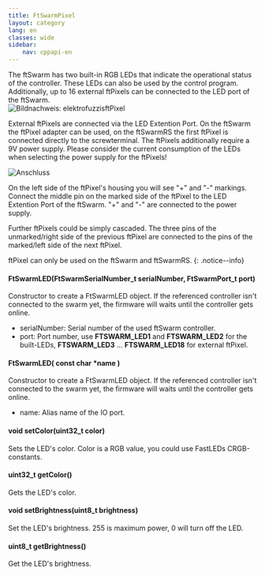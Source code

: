 ```yaml
---
title: FtSwarmPixel
layout: category
lang: en
classes: wide
sidebar:
    nav: cppapi-en
---
```

<div class="apicontainer">
    <div class="apileft">
        The ftSwarm has two built-in RGB LEDs that indicate the operational status of the controller. These LEDs can also be used by the control program.<br>
        Additionally, up to 16 external ftPixels can be connected to the LED port of the ftSwarm. 
    </div>
    <div class="apiright apiimg"><img title="Bildnachweis: elektrofuzzis" src="/assets/img/LampLedDisplay/ftPixel-api.png">ftPixel</div>
</div>

External ftPixels are connected via the LED Extention Port. On the ftSwarm the ftPixel adapter can be used, on the ftSwarmRS the first ftPixel is connected directly to the screwterminal. The ftPixels additionally require a 9V power supply. Please consider the current consumption of the LEDs when selecting the power supply for the ftPixels!

![Anschluss](/assets/img/LampLedDisplay/ftPixelChain.png)

On the left side of the ftPixel's housing you will see "+" and "-" markings. Connect the middle pin on the marked side of the ftPixel to the LED Extention Port of the ftSwarm. "+" and "-" are connected to the power supply.

Further ftPixels could be simply cascaded. The three pins of the unmarked/right side of the previous ftPixel are connected to the pins of the marked/left side of the next ftPixel.

ftPixel can only be used on the ftSwarm and ftSwarmRS.
{: .notice--info}

#### FtSwarmLED(FtSwarmSerialNumber_t serialNumber, FtSwarmPort_t port)

Constructor to create a FtSwarmLED object. If the referenced controller isn't connected to the swarm yet, the firmware will waits until the controller gets online.

- serialNumber: Serial number of the used ftSwarm controller.
- port: Port number, use **FTSWARM_LED1** and **FTSWARM_LED2** for the built-LEDs, **FTSWARM_LED3** ... **FTSWARM_LED18** for external ftPixel. 

#### FtSwarmLED( const char *name )

Constructor to create a FtSwarmLED object. If the referenced controller isn't connected to the swarm yet, the firmware will waits until the controller gets online.

- name: Alias name of the IO port.

#### void setColor(uint32_t color)

Sets the LED's color. Color is a RGB value, you could use FastLEDs CRGB-constants.

#### uint32_t getColor()

Gets the LED's color.

#### void setBrightness(uint8_t brightness)

Set the LED's brightness. 255 is maximum power, 0 will turn off the LED.

#### uint8_t getBrightness()

Get the LED's brightness.